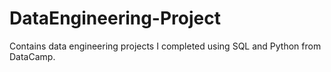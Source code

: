 # DataEngineering-Project
Contains data engineering projects I completed using SQL and Python from DataCamp.
